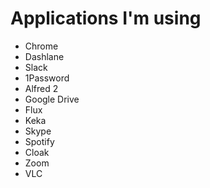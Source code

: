# Applications I'm using

- Chrome
- Dashlane
- Slack
- 1Password
- Alfred 2
- Google Drive
- Flux
- Keka
- Skype
- Spotify
- Cloak
- Zoom
- VLC
